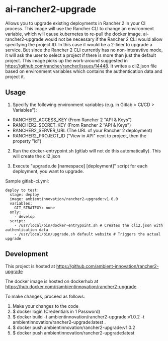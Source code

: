 # ai-rancher2-upgrade

Allows you to upgrade existing deployments in Rancher 2 in your CI process.
This image will use the Rancher CLI to change an environment variable, which 
will cause kubernetes to re-pull the docker image. 
ai-rancher2-upgrade would not be necessary if the Rancher 2 CLI would allow
specifying the project ID. In this case it would be a 2-liner to upgrade a 
service. But since the Rancher 2 CLI currently has no non-interavtive mode, it
will ask the user to select a project if there is more than just the default project. This
image picks up the work-around suggested in https://github.com/rancher/rancher/issues/14448.
It writes a cli2.json file based on environment variables which contains the 
authentication data and project it.

## Usage

1. Specify the following environment variables (e.g. in Gitlab > CI/CD > Variables"):
- RANCHER2_ACCESS_KEY (From Rancher 2 "API & Keys")
- RANCHER2_SECRET_KEY (From Rancher 2 "API & Keys")
- RANCHER2_SERVER_URL (The URL of your Rancher 2 deployment)
- RANCHER2_PROJECT_ID ("View in API" next to project, then the property "id")

2. Run the docker-entrypoint.sh (gitlab will not do this automatically). This will create the
cli2.json

3. Execute "upgrade.de [namespace] [deployment]" script for each deployment, you want to upgrade.

Sample gitlab-ci.yml:

```
deploy to test:
  stage: deploy
  image: ambientinnovation/rancher2-upgrade:v1.0.0
  variables:
    GIT_STRATEGY: none
  only:
    - develop
  script:
    - /usr/local/bin/docker-entrypoint.sh # Creates the cli2.json with authentication data
    - /usr/local/bin/upgrade.sh default website # Triggers the actual upgrade
```

## Development

This project is hosted at https://github.com/ambient-innovation/rancher2-upgrade

The docker image is hosted on dockerhub at https://hub.docker.com/r/ambientinnovation/rancher2-upgrade.

To make changes, proceed as follows:

1. Make your changes to the code
2. $ docker login (Credentials in 1 Password)
3. $ docker build -t ambientinnovation/rancher2-upgrade:v1.0.2 -t ambientinnovation/rancher2-upgrade:latest .
4. $ docker push ambientinnovation/rancher2-upgrade:v1.0.2
4. $ docker push ambientinnovation/rancher2-upgrade:latest
